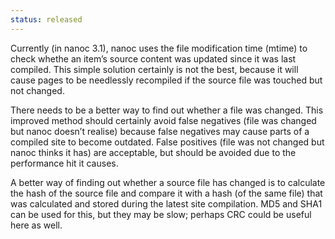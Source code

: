 ```yaml
--- 
status: released
--- 
```


Currently (in nanoc 3.1), nanoc uses the file modification time (mtime) to check whethe
an item’s source content was updated since it was last compiled. This simple solution certainly is not the best, because it will cause pages to be needlessly recompiled if the source file was touched but not changed.

There needs to be a better way to find out whether a file was changed. This improved method should certainly avoid false negatives (file was changed but nanoc doesn’t realise) because false negatives may cause parts of a compiled site to become outdated. False positives (file was not changed but nanoc thinks it has) are acceptable, but should be avoided due to the performance hit it causes.

A better way of finding out whether a source file has changed is to calculate the hash of the source file and compare it with a hash (of the same file) that was calculated and stored during the latest site compilation. MD5 and SHA1 can be used for this, but they may be slow; perhaps CRC could be useful here as well.
